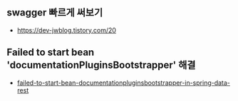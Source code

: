 ## swagger 빠르게 써보기
- https://dev-jwblog.tistory.com/20

## Failed to start bean 'documentationPluginsBootstrapper' 해결
- [failed-to-start-bean-documentationpluginsbootstrapper-in-spring-data-rest](https://stackoverflow.com/questions/40241843/failed-to-start-bean-documentationpluginsbootstrapper-in-spring-data-rest)